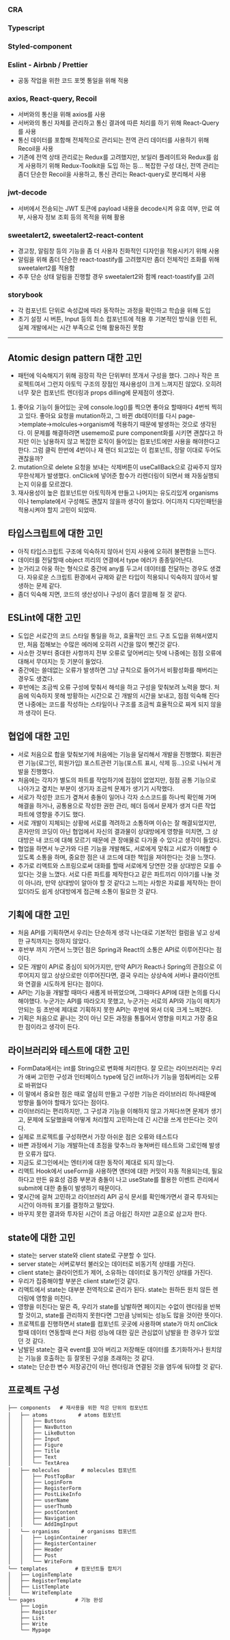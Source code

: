 
### CRA
### Typescript
### Styled-component
### Eslint - Airbnb / Prettier
- 공동 작업을 위한 코드 포멧 통일을 위해 적용

### axios, React-query, Recoil
- 서버와의 통신을 위해 axios를 사용
- 서버와의 통신 자체를 관리하고 통신 결과에 따른 처리를 하기 위해 React-Query를 사용
- 통신 데이터를 포함해 전체적으로 관리되는 전역 관리 데이터를 사용하기 위해 Recoil을 사용
- 기존에 전역 상태 관리로는 Redux를 고려했지만, 보일러 플레이트와 Redux를 쉽게 사용하기 위해 Redux-Toolkit을 도입 하는 등... 복잡한 구성 대신, 전역 관리는 좀더 단순한 Recoil을 사용하고, 통신 관리는 React-query로 분리해서 사용

### jwt-decode

- 서버에서 전송되는 JWT 토큰에 payload 내용을 decode시켜 유효 여부, 만료 여부, 사용자 정보 조회 등의 목적을 위해 활용

### sweetalert2, sweetalert2-react-content

- 경고창, 알림창 등의 기능을 좀 더 사용자 친화적인 디자인을 적용시키기 위해 사용
- 알림을 위해 좀더 단순한 react-toastify를 고려했지만 좀더 전체적인 조화를 위해 sweetalert2를 적용함
- 추후 단순 상태 알림을 진행할 경우 sweetalert2와 함께 react-toastify를 고려

### storybook
    
- 각 컴포넌트 단위로 속성값에 따라 동작하는 과정을 확인하고 학습을 위해 도입
- 초기 설정 시 버튼, Input 등의 최소 컴포넌트에 적용 후 기본적인 방식을 인힌 뒤, 실제 개발에서는 시간 부족으로 인해 활용하진 못함

---
## Atomic design pattern 대한 고민
- 패턴에 익숙해지기 위해 굉장히 작은 단위부터 쪼개서 구성을 했다. 그러나 작은 프로젝트여서 그런지 아토믹 구조의 장점인 재사용성이 크게 느껴지진 않았다. 오히려 너무 잦은 컴포넌트 렌더링과 props dilling에 문제점이 생겼다.
1) 좋아요 기능이 들어있는 곳에 console.log()를 찍으면 좋아요 할때마다 4번씩 찍히고 있다. 좋아요 요청을 mutation하고, 그 바뀐 db데이터를 다시 page->template->molcules->organism에 적용하기 때문에 발생하는 것으로 생각된다. 이 문제를 해결하려면 usememo로 pure component화를 시키면 괜찮다고 하지만 이는 남용하지 않고 복잡한 로직이 들어있는 컴포넌트에만 사용을 해야한다고 한다. 그럼 클릭 한번에 4번이나 재 렌더 되고있는 이 컴포넌트, 정말 이대로 두어도 괜찮을까? 
2) mutation으로 delete 요청을 보내는 삭제버튼이 useCallBack으로 감싸주지 않자 무한삭제가 발생했다. onClick에 넣어준 함수가 리렌더링이 되면서 왜 자동실행되는지 이유를 모르겠다.
3) 재사용성이 높은 컴포넌트만 아토믹하게 만들고 나머지는 유도리있게 organisms이나 template에서 구성해도 괜찮지 않을까 생각이 들었다. 어디까지 디자인패턴을 적용시켜야 할지 고민이 되었따.

## 타입스크립트에 대한 고민
- 아직 타입스크립트 구조에 익숙하지 않아서 인지 사용에 오히려 불편함을 느낀다.
- 데이터를 전달할때 object 끼리의 연결에서 type 에러가 종종일어난다.
- 눈가리고 아웅 하는 형식으로 중간에 any를 두고서 데이터를 전달하는 경우도 생겼다. 자유로운 스크립트 환경에서 규제와 같은 타입이 적용되니 익숙하지 않아서 발생하는 문제 같다.
- 좀더 익숙해 지면, 코드의 생산성이나 구성이 좀더 깔끔해 질 것 같다.

## ESLint에 대한 고민
- 도입은 서로간의 코드 스타일 통일을 하고, 효율적인 코드 구조 도입을 위해서였지만, 처음 접해보는 수많은 에러에 오히려 시간을 많이 뺏긴것 같다.
- 사소한 것부터 중대한 사항까지 전부 오류로 덮어버리는 탓에 나중에는 점점 오류에 대해서 무뎌지는 듯 기분이 들었다.
- 중간에는 쓸데없는 오류가 발생하면 그냥 규칙으로 들어가서 비활성화를 해버리는 경우도 생겼다.
- 후반에는 조금씩 오류 구성에 맞춰서 해석을 하고 구성을 맞춰보려 노력을 했다. 처음에 익숙하지 못해 방황하는 시간으로 긴 개발의 시간을 보내고, 점점 익숙해 진다면 나중에는 코드를 작성하는 스타일이나 구조를 조금씩 효율적으로 짜게 되지 않을까 생각이 든다.

## 협업에 대한 고민
- 서로 처음으로 합을 맞춰보기에 처음에는 기능을 달리해서 개발을 진행했다. 회원관련 기능(로그인, 회원가입) 포스트관련 기능(포스트 표시, 삭제 등...)으로 나눠서 개발을 진행했다.
- 처음에는 각자가 별도의 파트를 작업하기에 접점이 없었지만, 점점 공통 기능으로 나아가고 곂치는 부분이 생기자 조금씩 문제가 생기기 시작했다.
- 서로가 작성한 코드가 곂쳐서 충돌이 일어나 각자 소스코드를 하나씩 확인해 가며 해결을 하거나, 공통용으로 작성한 권한 관리, 헤더 등에서 문제가 생겨 다른 작업 파트에 영향을 주기도 했다.
- 서로 개발이 지체되는 상황에 서로를 격려하고 소통하며 이슈는 잘 해결되었지만, 혼자만의 코딩이 아닌 협업에서 자신의 결과물이 상대방에게 영향을 미치면, 그 상대방은 내 코드에 대해 모르기 때문에 큰 장애물로 다가올 수 있다고 생각이 들었다.
- 협업을 하면서 누군가와 다른 기능을 개발해도, 서로에게 맞춰고 서로가 이해할 수 있도록 소통을 하며, 중요한 점은 내 코드에 대한 책임을 져야한다는 것을 느꼇다.
- 추가로 리액트와 스프링으로써 대화를 할때 서로에게 당연한 것을 상대방은 모를 수 있다는 것을 느꼈다. 서로 다른 파트를 제작한다고 같은 파트끼리 이야기를 나눌 것이 아니라, 만약 상대방이 알아야 할 것 같다고 느끼는 사항은 자료를 제작하는 한이 있더라도 쉽게 상대방에게 접근해 소통이 필요한 것 같다.

## 기획에 대한 고민
- 처음 API를 기획하면서 우리는 단순하게 생각 나는대로 기본적인 컬럼을 넣고 상세한 규칙까지는 정하지 않았다.
- 후반부 까지 가면서 느꼇던 점은 Spring과 React의 소통은 API로 이루어진다는 점이다.
- 모든 개발이 API로 중심이 되어가지만, 만약 API가 React나 Spring의 관점으로 이루어지지 않고 상상으로만 이루어진다면, 결국 우리는 상상속에 서버나 클라이언트와 연결을 시도하게 된다는 점이다.
- API는 기능을 개발할 때마다 새롭게 바뀌었으며, 그때마다 API에 대한 논의를 다시 해야했다. 누군가는 API를 따라오지 못했고, 누군가는 서로의 API와 기능이 매치가 안되는 등 초반에 제대로 기획하지 못한 API는 후반에 와서 더욱 크게 느껴졌다.
- 기획은 처음으로 끝나는 것이 아닌 모든 과정을 통틀어서 영향을 미치고 가장 중요한 점이라고 생각이 든다.

## 라이브러리와 테스트에 대한 고민
- FormData에서는 int를 String으로 변화해 처리한다. 잘 모르는 라이브러리는 우리가 애써 고민한 구성과 인터페이스  type에 담긴 int하나가 기능을 멈춰버리는 오류로 바뀌었다
- 이 말에서 중요한 점은 때로 열심히 만들고 구성한 기능은 라이브러리 하나때문에 방향을 틀어야 할때가 있다는 점이다.
- 라이브러리는 편리하지만, 그 구성과 기능을 이해하지 않고 가져다쓰면 문제가 생기고, 문제에 도달했을때 어떻게 처리할지 고민하는데 긴 시간을 쓰게 만든다는 것이다.
- 실제로 프로젝트를 구성하면서 가장 아쉬운 점은 오류와 테스트다
- 바쁜 과정에서 기능 개발하는데 초점을 맞추느라 놓쳐버린 테스트와 그로인해 발생한 오류가 많다.
- 지금도 로그인에서는 엔터키에 대한 동작이 제대로 되지 않는다.
- 리액트 Hook에서 useForm을 사용하면 엔터에 대한 커밋이 자동 적용되는데, 필요하다고 만든 유효성 검증 부분과 충돌이 나고 useState를 활용한 이벤트 관리에서 submit에 대한 충돌이 발생하기 때문이다.
- 몇시간에 걸쳐 고민하고 라이브러리 API 공식 문서를 확인해가면서 결국 투자되는 시간이 아까워 포기를 결정하고 말았다.
- 바꾸지 못한 결과와 투자된 시간이 조금 아쉽긴 하지만 교훈으로 삼고자 한다.

## state에 대한 고민
- state는 server state와 client state로 구분할 수 있다.
- server state는 서버로부터 불러오는 데이터로 비동기적 상태를 가진다.
- client state는 클라이언트가 제어, 소유하는 데이터로 동기적인 상태를 가진다.
- 우리가 집중해야할 부분은 client state인것 같다.
- 리액트에서 state는 대부분 전역적으로 관리가 된다. state는 원하든 원치 않든 렌더링에 영항을 미친다.
- 영향을 미친다는 말은 즉, 우리가 state를 남발하면 페이지는 수없이 렌더링을 반복할 것이고, state를 관리하지 못한다면 그만큼 낭비되는 성능도 많을 것이란 뜻이다.
- 프로젝트를 진행하면서 state를 컴포넌트 곳곳에 사용하며 state가 마치 onClick 할때 데이터 연동할때 쓴다 처럼 성능에 대한 깊은 관심없이 남발을 한 경우가 있었던 것 같다.
- 남발된 state는 결국 event를 꼬아 버리고 저장해둔 데이터를 초기화하거나 원치않는 기능을 호출하는 등 잘못된 구성을 초래하는 것 같다.
- state는 단순한 변수 저장공간이 아닌 렌더링과 연결된 것을 염두에 둬야할 것 같다.

## 프로젝트 구성


    ├── components   # 재사용을 위한 작은 단위의 컴포넌트   
    │   ├── atoms		   # atoms 컴포넌트
    │   │   ├── Buttons
    │   │   ├── NavButton
    │   │   ├── LikeButton
    │   │   ├── Input
    │   │   ├── Figure
    │   │   ├── Title
    │   │   ├── Text
    │   │   └── TextArea
    │   ├── molecules		# molecules 컴포넌트
    │   │   ├── PostTopBar
    │   │   ├── LoginForm
    │   │   ├── RegisterForm
    │   │   ├── PostLikeInfo
    │   │   ├── userName
    │   │   ├── userThumb
    │   │   ├── postContent
    │   │   ├── Navigation
    │   │   └── AddImgInput
    │   └── organisms		# organisms 컴포넌트
    │   │   ├── LoginContainer
    │   │   ├── RegisterContainer
    │   │   ├── Header
    │   │   ├── Post
    │   │   └── WriteForm
    └── templates         # 컴포넌트들 합치기  
    │   ├── LoginTemplate
    │   ├── RegisterTemplate
    │   ├── ListTemplate
    │   └── WriteTemplate
    └── pages             # 기능 완성
        ├── Login
        ├── Register
        ├── List
        ├── Write
        └── Mypage
